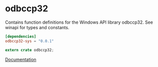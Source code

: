 # odbccp32 #
Contains function definitions for the Windows API library odbccp32. See winapi for types and constants.

```toml
[dependencies]
odbccp32-sys = "0.0.1"
```

```rust
extern crate odbccp32;
```

[Documentation](https://retep998.github.io/doc/winapi/odbccp32/)
